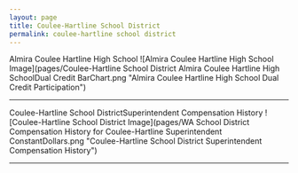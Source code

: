 ```yaml
---
layout: page
title: Coulee-Hartline School District
permalink: coulee-hartline school district
---
```



Almira Coulee Hartline High School
![Almira Coulee Hartline High School Image](pages/Coulee-Hartline School District Almira Coulee Hartline High SchoolDual Credit BarChart.png "Almira Coulee Hartline High School Dual Credit Participation")

___

Coulee-Hartline School DistrictSuperintendent Compensation History
![Coulee-Hartline School District Image](pages/WA School District Compensation History for Coulee-Hartline Superintendent ConstantDollars.png "Coulee-Hartline School District Superintendent Compensation History")

___

